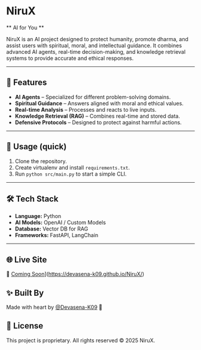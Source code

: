 # NiruX  
** AI for You **

NiruX is an AI project designed to protect humanity, promote dharma, and assist users with spiritual, moral, and intellectual guidance. It combines advanced AI agents, real-time decision-making, and knowledge retrieval systems to provide accurate and ethical responses.

---

## 🚀 Features
- **AI Agents** – Specialized for different problem-solving domains.
- **Spiritual Guidance** – Answers aligned with moral and ethical values.
- **Real-time Analysis** – Processes and reacts to live inputs.
- **Knowledge Retrieval (RAG)** – Combines real-time and stored data.
- **Defensive Protocols** – Designed to protect against harmful actions.

---

## 📲 Usage (quick)
1. Clone the repository.
2. Create virtualenv and install `requirements.txt`.
3. Run `python src/main.py` to start a simple CLI.

---

## 🛠 Tech Stack
- **Language:** Python
- **AI Models:** OpenAI / Custom Models
- **Database:** Vector DB for RAG
- **Frameworks:** FastAPI, LangChain

---

## 🌐 Live Site

🔗 [Coming Soon](https://devasena-k09.github.io/NiruX/)](https://devasena-k09.github.io/NiruX/)

## ✨ Built By

Made with heart by [@Devasena-K09](https://github.com/Devasena-K09) 💜

## 📌 License
This project is proprietary. All rights reserved © 2025 NiruX.
